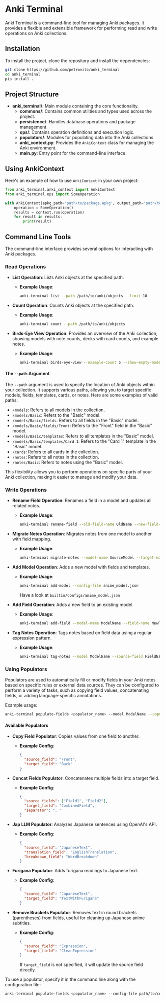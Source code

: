 # Anki Terminal

Anki Terminal is a command-line tool for managing Anki packages. It provides a flexible and extensible framework for performing read and write operations on Anki collections.

## Installation

To install the project, clone the repository and install the dependencies:

```bash
git clone https://github.com/petrovito/anki_terminal
cd anki_terminal
pip install .
```

## Project Structure

- **anki_terminal/**: Main module containing the core functionality.
  - **commons/**: Contains common utilities and types used across the project.
  - **persistence/**: Handles database operations and package management.
  - **ops/**: Contains operation definitions and execution logic.
  - **populators/**: Modules for populating data into the Anki collections.
  - **anki_context.py**: Provides the `AnkiContext` class for managing the Anki environment.
  - **main.py**: Entry point for the command-line interface.


## Using AnkiContext

Here's an example of how to use `AnkiContext` in your own project:

```python
from anki_terminal.anki_context import AnkiContext
from anki_terminal.ops import SomeOperation

with AnkiContext(apkg_path='path/to/package.apkg', output_path='path/to/output', read_only=False) as context:
    operation = SomeOperation()
    results = context.run(operation)
    for result in results:
        print(result)
```

## Command Line Tools

The command-line interface provides several options for interacting with Anki packages.

### Read Operations

- **List Operation**: Lists Anki objects at the specified path.
  - **Example Usage**:
    ```bash
    anki-terminal list --path /path/to/anki/objects --limit 10
    ```

- **Count Operation**: Counts Anki objects at the specified path.
  - **Example Usage**:
    ```bash
    anki-terminal count --path /path/to/anki/objects
    ```

- **Birds-Eye View Operation**: Provides an overview of the Anki collection, showing models with note counts, decks with card counts, and example notes.
  - **Example Usage**:
    ```bash
    anki-terminal birds-eye-view --example-count 5 --show-empty-models --show-empty-decks
    ```

#### The `--path` Argument

The `--path` argument is used to specify the location of Anki objects within your collection. It supports various paths, allowing you to target specific models, fields, templates, cards, or notes. Here are some examples of valid paths:

- `/models`: Refers to all models in the collection.
- `/models/Basic`: Refers to the "Basic" model.
- `/models/Basic/fields`: Refers to all fields in the "Basic" model.
- `/models/Basic/fields/Front`: Refers to the "Front" field in the "Basic" model.
- `/models/Basic/templates`: Refers to all templates in the "Basic" model.
- `/models/Basic/templates/Card 1`: Refers to the "Card 1" template in the "Basic" model.
- `/cards`: Refers to all cards in the collection.
- `/notes`: Refers to all notes in the collection.
- `/notes/Basic`: Refers to notes using the "Basic" model.

This flexibility allows you to perform operations on specific parts of your Anki collection, making it easier to manage and modify your data.

### Write Operations

- **Rename Field Operation**: Renames a field in a model and updates all related notes.
  - **Example Usage**:
    ```bash
    anki-terminal rename-field --old-field-name OldName --new-field-name NewName --model-name ModelName
    ```

- **Migrate Notes Operation**: Migrates notes from one model to another with field mapping.
  - **Example Usage**:
    ```bash
    anki-terminal migrate-notes --model-name SourceModel --target-model-name TargetModel --field-mapping '{"sourceField": "targetField"}'
    ```

- **Add Model Operation**: Adds a new model with fields and templates.
  - **Example Usage**:
    ```bash
    anki-terminal add-model --config-file anime_model.json
    ```
    Have a look at `builtin/configs/anime_model.json`

- **Add Field Operation**: Adds a new field to an existing model.
  - **Example Usage**:
    ```bash
    anki-terminal add-field --model-name ModelName --field-name NewField
    ```

- **Tag Notes Operation**: Tags notes based on field data using a regular expression pattern.
  - **Example Usage**:
    ```bash
    anki-terminal tag-notes --model ModelName --source-field FieldName --pattern "regex-pattern"
    ```

### Using Populators

Populators are used to automatically fill or modify fields in your Anki notes based on specific rules or external data sources. They can be configured to perform a variety of tasks, such as copying field values, concatenating fields, or adding language-specific annotations.

Example usage:
```bash
anki-terminal populate-fields <populator_name> --model ModelName --populator-config-file path/to/populator/config.json
```

#### Available Populators

- **Copy Field Populator**: Copies values from one field to another.
  - **Example Config**:
    ```json
    {
      "source_field": "Front",
      "target_field": "Back"
    }
    ```

- **Concat Fields Populator**: Concatenates multiple fields into a target field.
  - **Example Config**:
    ```json
    {
      "source_fields": ["Field1", "Field2"],
      "target_field": "CombinedField",
      "separator": ", "
    }
    ```

- **Jap LLM Populator**: Analyzes Japanese sentences using OpenAI's API.
  - **Example Config**:
    ```json
    {
      "source_field": "JapaneseText",
      "translation_field": "EnglishTranslation",
      "breakdown_field": "WordBreakdown"
    }
    ```

- **Furigana Populator**: Adds furigana readings to Japanese text.
  - **Example Config**:
    ```json
    {
      "source_field": "JapaneseText",
      "target_field": "TextWithFurigana"
    }
    ```

- **Remove Brackets Populator**: Removes text in round brackets (parentheses) from fields, useful for cleaning up Japanese anime subtitles.
  - **Example Config**:
    ```json
    {
      "source_field": "Expression",
      "target_field": "CleanExpression"
    }
    ```
    If `target_field` is not specified, it will update the source field directly.

To use a populator, specify it in the command line along with the configuration file:

```bash
anki-terminal populate-fields <populator_name> --config-file path/to/config.json --populator-config-file path/to/populator/config.json
```
